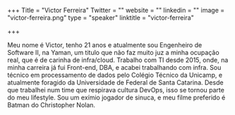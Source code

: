 +++
Title = "Victor Ferreira"
Twitter = ""
website = ""
linkedin = ""
image = "victor-ferreira.png"
type = "speaker"
linktitle = "victor-ferreira"

+++

Meu nome é Victor, tenho 21 anos e atualmente sou Engenheiro de Software II, na Yaman, um titulo que não faz muito juz a minha ocupação real, que é de carinha de infra/cloud. Trabalho com TI desde 2015, onde, na minha carreira já fui Front-end, DBA, e acabei trabalhando com infra. Sou técnico em processamento de dados pelo Colégio Técnico da Unicamp, e atualmente foragido da Universidade de Federal de Santa Catarina. Desde que trabalhei num time que respirava cultura DevOps, isso se tornou parte do meu lifestyle. Sou um exímio jogador de sinuca, e meu filme preferido é Batman do Christopher Nolan.